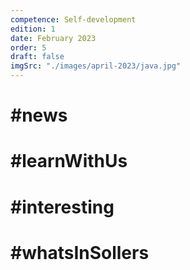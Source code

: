```yaml
---
competence: Self-development
edition: 1
date: February 2023
order: 5
draft: false
imgSrc: "./images/april-2023/java.jpg"
---
```


# #news

> ## <a href="" target="_blank"></a>

> ## <a href="" target="_blank"></a>

> ## <a href="" target="_blank"></a>

# #learnWithUs

> ## <a href="" target="_blank"></a>

> ## <a href="" target="_blank"></a>

> ## <a href="" target="_blank"></a>

# #interesting

> ## <a href="" target="_blank"></a>

> ## <a href="" target="_blank"></a>

> ## <a href="" target="_blank"></a>

# #whatsInSollers

> ## <a href="" target="_blank"></a>
